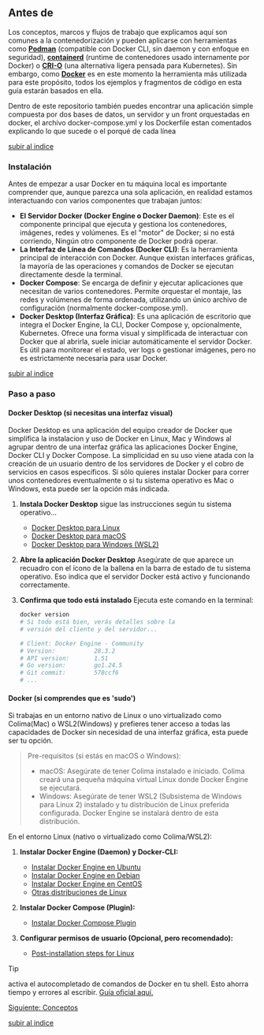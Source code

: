 ## Antes de

Los conceptos, marcos y flujos de trabajo que explicamos aquí son comunes a la contenedorización y pueden aplicarse con herramientas como [**Podman**](https://podman.io/) (compatible con Docker CLI, sin daemon y con enfoque en seguridad), [**containerd**](https://containerd.io/) (runtime de contenedores usado internamente por Docker) o [**CRI-O**](https://cri-o.io/) (una alternativa ligera pensada para Kubernetes). Sin embargo, como [**Docker**](https://www.docker.com/) es en este momento la herramienta más utilizada para este propósito, todos los ejemplos y fragmentos de código en esta guía estarán basados en ella.

Dentro de este repositorio también puedes encontrar una aplicación simple compuesta por dos bases de datos, un servidor y un front orquestadas en docker, el archivo docker-compose.yml y los Dockerfile estan comentados explicando lo que sucede o el porqué de cada línea

[subir al indice](#contenidos)

### Instalación

Antes de empezar a usar Docker en tu máquina local es importante comprender que, aunque parezca una sola aplicación, en realidad estamos interactuando con varios componentes que trabajan juntos:

* **El Servidor Docker (Docker Engine o Docker Daemon)**: Este es el componente principal que ejecuta y gestiona los contenedores, imágenes, redes y volúmenes. Es el "motor" de Docker; si no está corriendo, Ningún otro componente de Docker podrá operar.
* **La Interfaz de Línea de Comandos (Docker CLI)**: Es la herramienta principal de interacción con Docker. Aunque existan interfaces gráficas, la mayoría de las operaciones y comandos de Docker se ejecutan directamente desde la terminal.
* **Docker Compose**: Se encarga de definir y ejecutar aplicaciones que necesitan de varios contenedores. Permite orquestar el montaje, las redes y volúmenes de forma ordenada, utilizando un único archivo de configuración (normalmente docker-compose.yml).
* **Docker Desktop (Interfaz Gráfica)**: Es una aplicación de escritorio que integra el Docker Engine, la CLI, Docker Compose y, opcionalmente, Kubernetes. Ofrece una forma visual y simplificada de interactuar con Docker que al abrirla, suele iniciar automáticamente el servidor Docker. Es útil para monitorear el estado, ver logs o gestionar imágenes, pero no es estrictamente necesaria para usar Docker.

[subir al indice](#contenidos)

### Paso a paso

#### Docker Desktop (si necesitas una interfaz visual)

Docker Desktop es una aplicación del equipo creador de Docker que simplifica la instalacion y uso de Docker en Linux, Mac y Windows al agrupar dentro de una interfaz gráfica las aplicaciones Docker Engine, Docker CLI y Docker Compose. La simplicidad en su uso viene atada con la creación de un usuario dentro de los servidores de Docker y el cobro de servicios en casos específicos. Si sólo quieres instalar Docker para correr unos contenedores eventualmente o si tu sistema operativo es Mac o Windows, esta puede ser la opción más indicada.

1. **Instala Docker Desktop** sigue las instrucciones según tu sistema operativo...

    * [Docker Desktop para Linux](https://docs.docker.com/engine/install/)
    * [Docker Desktop para macOS](https://docs.docker.com/desktop/install/mac-install/)
    * [Docker Desktop para Windows (WSL2)](https://docs.docker.com/desktop/install/windows-install/)

2. **Abre la aplicación Docker Desktop**  Asegúrate de que aparece un recuadro con el ícono de la ballena en la barra de estado de tu sistema operativo. Eso indica que el servidor Docker está activo y funcionando correctamente.

3. **Confirma que todo está instalado** Ejecuta este comando en la terminal:

    ```bash
    docker version
    # Si todo está bien, verás detalles sobre la 
    # versión del cliente y del servidor...

    # Client: Docker Engine - Community
    # Version:           28.3.2
    # API version:       1.51
    # Go version:        go1.24.5
    # Git commit:        578ccf6
    # ...
    ```

#### Docker (si comprendes que es 'sudo')

Si trabajas en un entorno nativo de Linux o uno virtualizado como Colima(Mac) o WSL2(Windows) y prefieres tener acceso a todas las capacidades de Docker sin necesidad de una interfaz gráfica, esta puede ser tu opción.

> Pre-requisitos (si estás en macOS o Windows):
>
> * macOS: Asegúrate de tener Colima instalado e iniciado. Colima creará una pequeña máquina virtual Linux donde Docker Engine se ejecutará.
> * Windows: Asegúrate de tener WSL2 (Subsistema de Windows para Linux 2) instalado y tu distribución de Linux preferida configurada. Docker Engine se instalará dentro de esta distribución.

En el entorno Linux (nativo o virtualizado como Colima/WSL2):

1. **Instalar Docker Engine (Daemon) y Docker-CLI:**
      * [Instalar Docker Engine en Ubuntu](https://docs.docker.com/engine/install/ubuntu/)
      * [Instalar Docker Engine en Debian](https://docs.docker.com/engine/install/debian/)
      * [Instalar Docker Engine en CentOS](https://docs.docker.com/engine/install/centos/)
      * [Otras distribuciones de Linux](https://docs.docker.com/engine/install/)

2. **Instalar Docker Compose (Plugin):**

      * [Instalar Docker Compose Plugin](https://docs.docker.com/compose/install/linux/)

3. **Configurar permisos de usuario (Opcional, pero recomendado):**

      * [Post-installation steps for Linux](https://docs.docker.com/engine/install/linux-postinstall/)

> [!TIP]
> activa el autocompletado de comandos de Docker en tu shell. Esto ahorra tiempo y errores al escribir. [Guía oficial aquí.](https://docs.docker.com/engine/cli/completion/)

[Siguiente: Conceptos](./conceptos.md)

[subir al indice](#contenidos)

